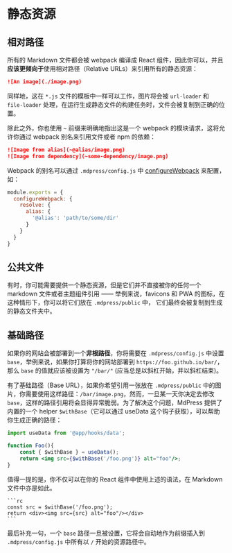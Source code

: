 # 静态资源

## 相对路径

所有的 Markdown 文件都会被 webpack 编译成 React 组件，因此你可以，并且**应该更倾向于**使用相对路径（Relative URLs）来引用所有的静态资源：

``` md
![An image](./image.png)
```

同样地，这在 `*.js` 文件的模板中一样可以工作，图片将会被 `url-loader` 和 `file-loader` 处理，在运行生成静态文件的构建任务时，文件会被复制到正确的位置。

除此之外，你也使用 `~` 前缀来明确地指出这是一个 webpack 的模块请求，这将允许你通过 webpack 别名来引用文件或者 npm 的依赖：

``` md
![Image from alias](~@alias/image.png)
![Image from dependency](~some-dependency/image.png)
```

Webpack 的别名可以通过 `.mdpress/config.js` 中 [configureWebpack](../config/README.md#configurewebpack) 来配置，如：

``` js
module.exports = {
  configureWebpack: {
    resolve: {
      alias: {
        '@alias': 'path/to/some/dir'
      }
    }
  }
}
```

## 公共文件

有时，你可能需要提供一个静态资源，但是它们并不直接被你的任何一个 markdown 文件或者主题组件引用 —— 举例来说，favicons 和 PWA 的图标，在这种情形下，你可以将它们放在 `.mdpress/public` 中， 它们最终会被复制到生成的静态文件夹中。

## 基础路径

如果你的网站会被部署到一个**非根路径**，你将需要在 `.mdpress/config.js` 中设置 `base`，举例来说，如果你打算将你的网站部署到 `https://foo.github.io/bar/`，那么 `base` 的值就应该被设置为 `"/bar/"` (应当总是以斜杠开始，并以斜杠结束)。

有了基础路径（Base URL），如果你希望引用一张放在 `.mdpress/public` 中的图片，你需要使用这样路径：`/bar/image.png`，然而，一旦某一天你决定去修改 `base`，这样的路径引用将会显得异常脆弱。为了解决这个问题，MdPress 提供了内置的一个 helper `$withBase`（它可以通过 useData 这个钩子获取），可以帮助你生成正确的路径：

``` jsx
import useData from '@app/hooks/data';

function Foo(){
    const { $withBase } = useData();
    return <img src={$withBase('/foo.png')} alt="foo"/>;
}
```

值得一提的是，你不仅可以在你的 React 组件中使用上述的语法，在 Markdown 文件中亦是如此。

````
```rc
const src = $withBase('/foo.png');
return <div><img src={src} alt="foo"/></div>
```
````

最后补充一句，一个 `base` 路径一旦被设置，它将会自动地作为前缀插入到 `.mdpress/config.js` 中所有以 `/` 开始的资源路径中。